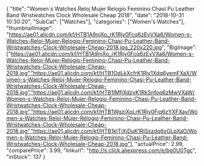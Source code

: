 {
	"title": "Women`s Watches Reloj Mujer Relogio Feminino Chasi Pu Leather Band Wristwatches Clock Wholesale Cheap 2018",
	"date": "2018-10-31 10:30:20",
	"SubCat": ["Watches"],
	"categories": ["Women's Watches"],
	"thumbnailImage": "https://ae01.alicdn.com/kf/HTB1A9njXo_rK1Rjy0Fcq6zEvVXa6/Women-s-Watches-Reloj-Mujer-Relogio-Feminino-Chasi-Pu-Leather-Band-Wristwatches-Clock-Wholesale-Cheap-2018.jpg_220x220.jpg",
	"BigImage": ["https://ae01.alicdn.com/kf/HTB1A9njXo_rK1Rjy0Fcq6zEvVXa6/Women-s-Watches-Reloj-Mujer-Relogio-Feminino-Chasi-Pu-Leather-Band-Wristwatches-Clock-Wholesale-Cheap-2018.jpg","https://ae01.alicdn.com/kf/HTB1OdLkXcfrK1Rjy1Xdq6yemFXaX/Women-s-Watches-Reloj-Mujer-Relogio-Feminino-Chasi-Pu-Leather-Band-Wristwatches-Clock-Wholesale-Cheap-2018.jpg","https://ae01.alicdn.com/kf/HTB1IMfjXdzvK1RkSnfoq6zMwVXaW/Women-s-Watches-Reloj-Mujer-Relogio-Feminino-Chasi-Pu-Leather-Band-Wristwatches-Clock-Wholesale-Cheap-2018.jpg","https://ae01.alicdn.com/kf/HTB1WgzjXoLrK1Rjy0Fjq6zYXFXay/Women-s-Watches-Reloj-Mujer-Relogio-Feminino-Chasi-Pu-Leather-Band-Wristwatches-Clock-Wholesale-Cheap-2018.jpg","https://ae01.alicdn.com/kf/HTB1kITjXjDuK1RjSszdq6xGLpXaO/Women-s-Watches-Reloj-Mujer-Relogio-Feminino-Chasi-Pu-Leather-Band-Wristwatches-Clock-Wholesale-Cheap-2018.jpg"],
	"actualPrice": 2.99,
	"comparePrice": 3.99,
	"linkurl": "http://s.click.aliexpress.com/e/bg0U0Tgc",
	"inStock": 137
}
